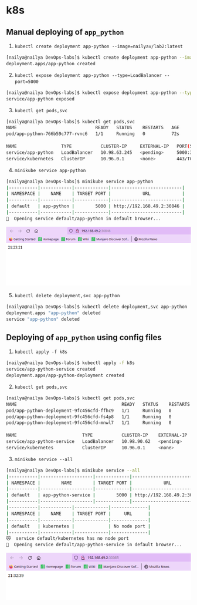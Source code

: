 # k8s
## Manual deploying of `app_python`
1. `kubectl create deployment app-python --image=nailyav/lab2:latest`
```bash
[nailya@nailya DevOps-labs]$ kubectl create deployment app-python --image=nailyav/lab2:latest
deployment.apps/app-python created
```

2. `kubectl expose deployment app-python --type=LoadBalancer --port=5000`
```bash
[nailya@nailya DevOps-labs]$ kubectl expose deployment app-python --type=LoadBalancer --port=5000
service/app-python exposed
```

3. `kubectl get pods,svc`
```bash
[nailya@nailya DevOps-labs]$ kubectl get pods,svc
NAME                              READY   STATUS    RESTARTS   AGE
pod/app-python-766b59c777-rvnc6   1/1     Running   0          72s

NAME                 TYPE           CLUSTER-IP     EXTERNAL-IP   PORT(S)          AGE
service/app-python   LoadBalancer   10.98.63.245   <pending>     5000:30846/TCP   16s
service/kubernetes   ClusterIP      10.96.0.1      <none>        443/TCP          5m2s
```

4. `minikube service app-python`
```bash
[nailya@nailya DevOps-labs]$ minikube service app-python
|-----------|------------|-------------|---------------------------|
| NAMESPACE |    NAME    | TARGET PORT |            URL            |
|-----------|------------|-------------|---------------------------|
| default   | app-python |        5000 | http://192.168.49.2:30846 |
|-----------|------------|-------------|---------------------------|
🎉  Opening service default/app-python in default browser...
```
![image](https://github.com/nailyav/DevOps-labs/blob/lab9/k8s/assets/Screenshot_manual.png)

5. `kubectl delete deployment,svc app-python`
```bash
[nailya@nailya DevOps-labs]$ kubectl delete deployment,svc app-python
deployment.apps "app-python" deleted
service "app-python" deleted
```

## Deploying of `app_python` using config files
1. `kubectl apply -f k8s`
```bash
[nailya@nailya DevOps-labs]$ kubectl apply -f k8s
service/app-python-service created
deployment.apps/app-python-deployment created
```

2. `kubectl get pods,svc`
```bash
[nailya@nailya DevOps-labs]$ kubectl get pods,svc
NAME                                        READY   STATUS    RESTARTS   AGE
pod/app-python-deployment-9fc456cfd-ffhc9   1/1     Running   0          42s
pod/app-python-deployment-9fc456cfd-fs4p8   1/1     Running   0          42s
pod/app-python-deployment-9fc456cfd-mnwl7   1/1     Running   0          42s

NAME                         TYPE           CLUSTER-IP    EXTERNAL-IP   PORT(S)          AGE
service/app-python-service   LoadBalancer   10.98.90.62   <pending>     5000:30085/TCP   42s
service/kubernetes           ClusterIP      10.96.0.1     <none>        443/TCP          11m
```

3. `minikube service --all`
```bash
[nailya@nailya DevOps-labs]$ minikube service --all
|-----------|--------------------|-------------|---------------------------|
| NAMESPACE |        NAME        | TARGET PORT |            URL            |
|-----------|--------------------|-------------|---------------------------|
| default   | app-python-service |        5000 | http://192.168.49.2:30085 |
|-----------|--------------------|-------------|---------------------------|
|-----------|------------|-------------|--------------|
| NAMESPACE |    NAME    | TARGET PORT |     URL      |
|-----------|------------|-------------|--------------|
| default   | kubernetes |             | No node port |
|-----------|------------|-------------|--------------|
😿  service default/kubernetes has no node port
🎉  Opening service default/app-python-service in default browser...
```
![image](https://github.com/nailyav/DevOps-labs/blob/lab9/k8s/assets/Screenshot_config.png)
